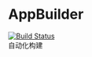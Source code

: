 # AppBuilder  
[![Build Status](https://travis-ci.org/privatez/AppBuilder.svg?branch=master)](https://travis-ci.org/privatez/AppBuilder)  
自动化构建
